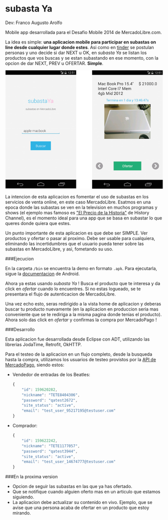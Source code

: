 subasta Ya
==========

Dev: Franco Augusto Arolfo

Mobile app desarrollada para el Desafio Mobile 2014 de MercadoLibre.com.

La idea es simple: **una aplicacion mobile para participar en subastas on line desde cualquier lugar donde estes**. 
Asi como en [tinder](http://www.gotinder.com/) se postulan personas y uno decide si dar NEXT u OK, en _subasta Ya_ se listan los productos que vos buscas y se estan subastando en ese momento, con la opcion de dar NEXT, PREV u OFERTAR. **Simple**.

![screenshots](/screenshots/screens.png "screenshots")

La intencion de esta aplicacion es fomentar el uso de subastas en los servicios de venta online, en este caso MercadoLibre. Esatmos en una epoca donde las subastas se ven en la television en muchos programas y shows (el ejemplo mas famoso es ["El Precio de la Historia"](http://ar.tuhistory.com/programas/el-precio-de-la-historia.html) de History Channel), es el momento ideal para una app que se basa en subastar lo que queres donde quiera que estes.

Un punto importante de esta aplicacion es que debe ser SIMPLE. Ver productos y ofertar o pasar al proximo. 
Debe ser usable para cualquiera, eliminando las incertidumbres que el usuario pueda tener sobre las subastas en MercadoLibre, y asi, fometando su uso.

###Ejecucion

En la carpeta `/bin` se encuentra la demo en formato `.apk`.
Para ejecutarla, sigue la [documentacion](http://developer.android.com/tools/building/building-cmdline.html#RunningOnEmulator) de Android.

Ahora ya estas usando _subasta Ya_ ! 
Busca el producto que te interesa y da click en _ofertar_ cuando lo encuentres. Si no estas logueado, se te presentara el flujo de autenticacion de MercadoLibre.

Una vez echo esto, seras redirigido a la vista home de aplicacion y deberas buscar tu producto nuevamente (en la aplicacion en produccion seria mas conveniente que se te rediriga a la misma pagina donde tenias el producto). Ahora solo das click en _ofertar_ y confirmas la compra por MercadoPago !

###Desarrollo

Esta aplicacion fue desarrollada desde Eclipse con ADT, utilizando las librerias JodaTime, Retrofit, OkHTTP.

Para el testeo de la aplicacion en un flujo completo, desde la busqueda hasta la compra,
utilizamos los usuarios de testeo provistos por la [API de MercadoPago](http://developers.mercadopago.com/documentation/create-test-users), siendo estos:

* Vendedor de entradas de los Beatles:

    ```javascript
    {
        "id": 159620282,
        "nickname": "TETE8404306",
        "password": "qatest2672",
        "site_status": "active",
        "email": "test_user_95217195@testuser.com"
    }
    ```

* Comprador:

    ```javascript
    {
        "id": 159622242,
        "nickname": "TETE1177057",
        "password": "qatest3944",
        "site_status": "active",
        "email": "test_user_14674777@testuser.com"
    }
    ```

###En la proxima version

* Opcion de seguir las subastas en las que ya has ofertado.
* Que se notifique cuando alguien oferto mas en un articulo que estamos siguiendo.
* La aplicacion debe actualizar su contenido en vivo. Ejemplo, que se avise que una persona acaba de ofertar en un producto que estoy mirando.
